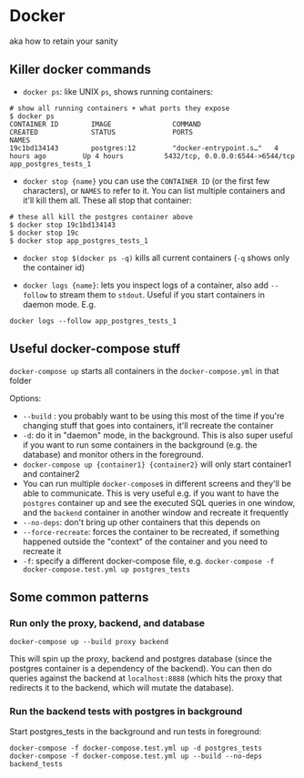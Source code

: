 # Docker

aka how to retain your sanity

## Killer docker commands

* `docker ps`: like UNIX `ps`, shows running containers:

```
# show all running containers + what ports they expose
$ docker ps
CONTAINER ID        IMAGE               COMMAND                  CREATED             STATUS              PORTS                              NAMES
19c1bd134143        postgres:12         "docker-entrypoint.s…"   4 hours ago         Up 4 hours          5432/tcp, 0.0.0.0:6544->6544/tcp   app_postgres_tests_1
```

* `docker stop {name}` you can use the `CONTAINER ID` (or the first few characters), or `NAMES` to refer to it. You can list multiple containers and it'll kill them all. These all stop that container:

```
# these all kill the postgres container above
$ docker stop 19c1bd134143
$ docker stop 19c
$ docker stop app_postgres_tests_1
```

* `docker stop $(docker ps -q)` kills all current containers (`-q` shows only the container id)

* `docker logs {name}`: lets you inspect logs of a container, also add `--follow` to stream them to `stdout`. Useful if you start containers in daemon mode. E.g.

```
docker logs --follow app_postgres_tests_1
```

## Useful docker-compose stuff

`docker-compose up` starts all containers in the `docker-compose.yml` in that folder

Options:

* `--build` : you probably want to be using this most of the time if you're changing stuff that goes into containers, it'll recreate the container
* `-d`: do it in "daemon" mode, in the background. This is also super useful if you want to run some containers in the background (e.g. the database) and monitor others in the foreground.
* `docker-compose up {container1} {container2}` will only start container1 and container2
* You can run multiple `docker-compose`s in different screens and they'll be able to communicate. This is very useful e.g. if you want to have the `postgres` container up and see the executed SQL queries in one window, and the `backend` container in another window and recreate it frequently
* `--no-deps`: don't bring up other containers that this depends on
* `--force-recreate`: forces the container to be recreated, if something happened outside the "context" of the container and you need to recreate it
* `-f`: specify a different docker-compose file, e.g. `docker-compose -f docker-compose.test.yml up postgres_tests`

## Some common patterns

### Run only the proxy, backend, and database

```
docker-compose up --build proxy backend
```

This will spin up the proxy, backend and postgres database (since the postgres container is a dependency of the backend). You can then do queries against the backend at `localhost:8888` (which hits the proxy that redirects it to the backend, which will mutate the database).

### Run the backend tests with postgres in background

Start postgres_tests in the background and run tests in foreground:

```
docker-compose -f docker-compose.test.yml up -d postgres_tests
docker-compose -f docker-compose.test.yml up --build --no-deps backend_tests
```
